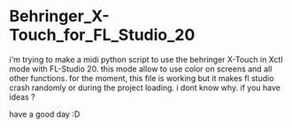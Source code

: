 # Behringer_X-Touch_for_FL_Studio_20

i'm trying to make a midi python script to use the behringer  X-Touch in Xctl mode with FL-Studio 20.
this mode allow to use color on screens and all other functions.
for the moment, this file is working but it makes fl studio crash randomly or during the project loading.
i dont know why. if you have ideas ? 

have a good day :D
